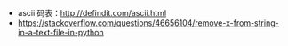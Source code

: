 - ascii 码表：http://defindit.com/ascii.html
- https://stackoverflow.com/questions/46656104/remove-x-from-string-in-a-text-file-in-python